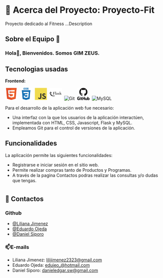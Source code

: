 # 🚀 Acerca del Proyecto: Proyecto-Fit

Proyecto dedicado al Fitness ...Description

## Sobre el Equipo 💪

### Hola👋, Bienvenidos. Somos GIM ZEUS.

## Tecnologias usadas

**Frontend:**

<p>
<img src="https://github.com/devicons/devicon/blob/master/icons/html5/html5-original.svg" title="HTML5" alt="HTML" width="40" height="40"/>&nbsp;
<img src="https://github.com/devicons/devicon/blob/master/icons/css3/css3-plain-wordmark.svg" title="CSS3" alt="CSS" width="40" height="40"/>&nbsp;
<img src="https://github.com/devicons/devicon/blob/master/icons/javascript/javascript-original.svg" title="JavaScript" alt="JavaScript" width="40" height="40"/>&nbsp;
<img src="https://github.com/devicons/devicon/blob/master/icons/flask/flask-original-wordmark.svg" title="Flask" alt="Flask" width="40" height="40"/>&nbsp;
<img src="https://git-scm.com/images/logos/downloads/Git-Icon-1788C.svg" title="Git" alt="Git" width="40" height="40"/>&nbsp;
<img src="https://github.com/devicons/devicon/blob/master/icons/github/github-original-wordmark.svg" title="GitHub" alt="GitHub" width="40" height="40"/>&nbsp;
<img src="https://camo.githubusercontent.com/b3340fac16ee3414aeb00f136edcde474d8a3ddbf65e00bf7badc616a56d0242/68747470733a2f2f75706c6f61642e77696b696d656469612e6f72672f77696b6970656469612f64652f642f64642f4d7953514c5f6c6f676f2e737667" title="MySQL" alt="MySQL" width="40" height="40"/>&nbsp;
</p>

Para el desarrollo de la aplicación web fue necesario:

- Una interfaz con la que los usuarios de la aplicación interactúen, implementada con HTML, CSS, Javascript, Flask y MySQL.
- Empleamos Git para el control de versiones de la aplicación.

## Funcionalidades

La aplicación permite las siguientes funcionalidades:

- Registrarse e iniciar sesión en el sitio web.
- Permite realizar compras tanto de Productos y Programas.
- A través de la pagina Contactos podras realizar las consultas y/o dudas que tengas.

#

## 🔗 Contactos

### Github

- [@Liliana Jimenez](https://github.com/lilicell)
- [@Eduardo Ojeda](https://github.com/Edujeo)
- [@Daniel Siporo](https://github.com/DanielSw777)

### 📫E-mails

- Liliana Jimenez: lilijimenez2323@gmail.com
- Eduardo Ojeda: edujeo_@hotmail.com
- Daniel Siporo: danieledgar.sw@gmail.com
